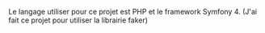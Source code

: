 Le langage utiliser pour ce projet est PHP et le framework Symfony 4.
(J'ai fait ce projet pour utiliser la librairie faker)